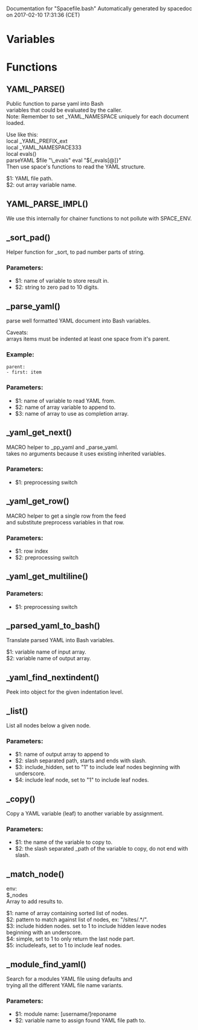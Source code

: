 # 
Documentation for "Spacefile.bash"
Automatically generated by spacedoc on 2017-02-10 17:31:36 (CET)


# Variables 

# Functions 

## YAML\_PARSE()  
  
  
Public function to parse yaml into Bash  
variables that could be evaluated by the caller.  
Note: Remember to set \_YAML\_NAMESPACE uniquely for each document loaded.  
  
Use like this:  
local \_YAML\_PREFIX\_ext  
local \_YAML\_NAMESPACE333  
local evals()  
parseYAML $file "\_evals"  
eval "${\_evals[@]}"  
Then use space's functions to read the YAML structure.  
  
$1: YAML file path.  
$2: out array variable name.  
  
  
  
## YAML\_PARSE\_IMPL()  
We use this internally for chainer functions to not pollute with SPACE\_ENV.  
  
## \_sort\_pad()  
  
  
  
Helper function for \_sort, to pad number parts of string.  
  
### Parameters:  
- $1: name of variable to store result in.  
- $2: string to zero pad to 10 digits.  
  
  
  
## \_parse\_yaml()  
  
  
  
parse well formatted YAML document into Bash variables.  
  
Caveats:  
arrays items must be indented at least one space from it's parent.  
### Example:  
  
` parent: `  
` - first: item `  
  
  
### Parameters:  
- $1: name of variable to read YAML from.  
- $2: name of array variable to append to.  
- $3: name of array to use as completion array.  
  
  
  
## \_yaml\_get\_next()  
  
  
  
MACRO helper to \_pp\_yaml and \_parse\_yaml.  
takes no arguments because it uses existing inherited variables.  
  
### Parameters:  
- $1: preprocessing switch  
  
  
  
## \_yaml\_get\_row()  
  
  
  
MACRO helper to get a single row from the feed  
and substitute preprocess variables in that row.  
  
### Parameters:  
- $1: row index  
- $2: preprocessing switch  
  
  
  
## \_yaml\_get\_multiline()  
  
  
  
### Parameters:  
- $1: preprocessing switch  
  
  
  
## \_parsed\_yaml\_to\_bash()  
  
  
Translate parsed YAML into Bash variables.  
  
$1: variable name of input array.  
$2: variable name of output array.  
  
  
  
## \_yaml\_find\_nextindent()  
  
  
  
Peek into object for the given indentation level.  
  
  
## \_list()  
  
  
  
List all nodes below a given node.  
  
### Parameters:  
- $1: name of output array to append to  
- $2: slash separated path, starts and ends with slash.  
- $3: include\_hidden, set to "1" to include leaf nodes beginning with underscore.  
- $4: include leaf node, set to "1" to include leaf nodes.  
  
  
  
## \_copy()  
  
  
  
Copy a YAML variable (leaf) to another variable by assignment.  
  
### Parameters:  
- $1: the name of the variable to copy to.  
- $2: the slash separated \_path of the variable to copy, do not end with slash.  
  
  
  
## \_match\_node()  
  
  
  
env:  
$\_nodes  
Array to add results to.  
  
$1: name of array containing sorted list of nodes.  
$2: pattern to match against list of nodes, ex: "/sites/.*/".  
$3: include hidden nodes. set to 1 to include hidden leave nodes  
beginning with an underscore.  
$4: simple, set to 1 to only return the last node part.  
$5: includeleafs, set to 1 to include leaf nodes.  
  
  
  
## \_module\_find\_yaml()  
  
  
  
Search for a modules YAML file using defaults and  
trying all the different YAML file name variants.  
  
### Parameters:  
- $1: module name: [username/]reponame  
- $2: variable name to assign found YAML file path to.  
  
  
  

